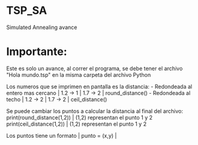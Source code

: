 # TSP_SA
Simulated Annealing avance

# Importante:
  Este es solo un avance, al correr el programa, se debe tener el archivo "Hola mundo.tsp" en la misma carpeta del archivo Python
  
  Los numeros que se imprimen en pantalla es la distancia:
    - Redondeada al entero mas cercano | 1.2 -> 1 | 1.7 -> 2 | round_distance()
    - Redondeada al techo              | 1.2 -> 2 | 1.7 -> 2 | ceil_distance()
    
  Se puede cambiar los puntos a calcular la distancia al final del archivo:
    print(round_distance(1,2)) | (1,2) representan el punto 1 y 2
    print(ceil_distance(1,2))  | (1,2) representan el punto 1 y 2
   
  Los puntos tiene un formato | punto = (x,y) |
